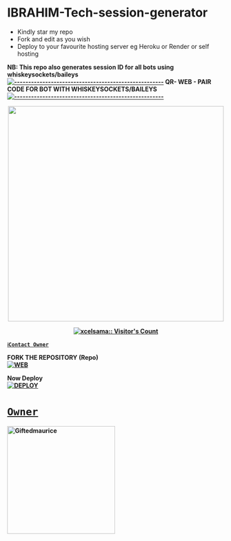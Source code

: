 # IBRAHIM-Tech-session-generator
- Kindly star my repo
- Fork and edit as you wish
- Deploy to your favourite hosting server eg Heroku or Render or self hosting

<strong>NB:<strong/> This repo also generates session ID for all bots using whiskeysockets/baileys
[![-----------------------------------------------------](https://raw.githubusercontent.com/andreasbm/readme/master/assets/lines/colored.png)](#table-of-contents)
QR- WEB - PAIR CODE FOR BOT WITH WHISKEYSOCKETS/BAILEYS
[![-----------------------------------------------------](https://raw.githubusercontent.com/andreasbm/readme/master/assets/lines/colored.png)](#table-of-contents)
<p align="center">
   <a href="https://github.com/Xcelsama">
    <img src="" width="500">
     
</a>
   <a aria-label="QRis free to use" href="https://whatsapp.com/channel/0029VaBcXo4JJhzW9c1uVD2X" target="_blank">
 <p align="center"><img src="https://telegra.ph/file/ac64eb9543937fe3baaf3.jpg" alt="xcelsama:: Visitor's Count" /></p>



[`ℹ️Contact Owner`](https://wa.me/message/74F2PC4JA4F3P1)

FORK THE REPOSITORY (Repo) 
    <br>
<a href="https://github.com/Keithkeizzah/keith-pair"><img title="WEB" src="https://img.shields.io/badge/FORK Gifted-QR?color=black&style=for-the-badge&logo=stackshare"></a>

Now Deploy
    <br>
<a href='https://dashboard.heroku.com/new?template=https://github.com/Keithkeizzah/keith-pair' target="_blank"><img alt='DEPLOY' src='https://img.shields.io/badge/-DEPLOY-black?style=for-the-badge&logo=heroku&logoColor=white'/>
# `Owner`

 <a href="https://github.com/Keithkeizzah"><img src="https://telegra.ph/file/ac64eb9543937fe3baaf3.jpg" width="250" height="250" alt="Giftedmaurice"/></a>

# 
   
